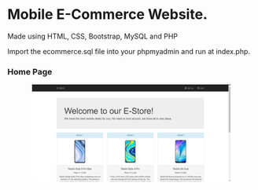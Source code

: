 # Mobile E-Commerce Website.

Made using HTML, CSS, Bootstrap, MySQL and PHP

Import the ecommerce.sql file into your phpmyadmin and run at index.php.

<h3>Home Page</h3>
<p>
	<center>
		<img src="screenshots/home.png" width="80%" height="auto">
	</center>
</p>

